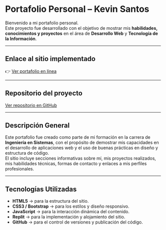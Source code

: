 
# Portafolio Personal – Kevin Santos

Bienvenido a mi portafolio personal.  
Este proyecto fue desarrollado con el objetivo de mostrar mis **habilidades, conocimientos y proyectos** en el área de **Desarrollo Web** y **Tecnología de la Información**.

---

## Enlace al sitio implementado
👉 [Ver portafolio en línea](https://e5f52b5e-8e17-4741-9bd9-5409d080c426-00-ctlrxsugp90o.kirk.replit.dev/)

---

 ## Repositorio del proyecto
[Ver repositorio en GitHub](https://github.com/SanKevin/Portafolio.git)

---

 ## Descripción General
Este portafolio fue creado como parte de mi formación en la carrera de **Ingeniería en Sistemas**, con el propósito de demostrar mis capacidades en el desarrollo de aplicaciones web y el uso de buenas prácticas en diseño y estructura de código.  
El sitio incluye secciones informativas sobre mí, mis proyectos realizados, mis habilidades técnicas, formas de contacto y enlaces a mis perfiles profesionales.

---

##  Tecnologías Utilizadas
- **HTML5** → para la estructura del sitio.  
- **CSS3 / Bootstrap** → para los estilos y diseño responsivo.  
- **JavaScript** → para la interacción dinámica del contenido.  
- **Replit** → para la implementación y alojamiento del sitio.  
- **GitHub** → para el control de versiones y publicación del código.



